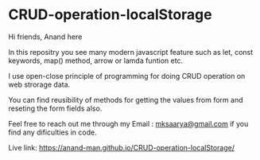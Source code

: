 # CRUD-operation-localStorage

Hi friends, Anand here

In this repositry you see many modern javascript feature such as let, const keywords, map() method, arrow or lamda funtion etc.

I use open-close principle of programming for doing CRUD operation on web strorage data.

You can find reusibility of methods for getting the values from form and reseting the form fields also.

Feel free to reach out me through my Email : mksaarya@gmail.com if you find any dificulties in code.

Live link: https://anand-man.github.io/CRUD-operation-localStorage/
